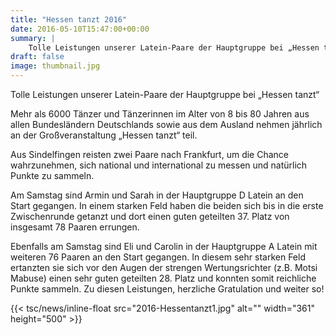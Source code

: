 ```yaml
---
title: "Hessen tanzt 2016"
date: 2016-05-10T15:47:00+00:00
summary: |
    Tolle Leistungen unserer Latein-Paare der Hauptgruppe bei „Hessen tanzt“Mehr als 6000 Tänzer und Tänzerinnen im Alter von 8 bis 80 Jahren aus allen Bundesländern Deutschlands sowie aus dem Ausland nehmen jährlich an der Großveranstaltung „Hessen tanzt“ teil. Aus Sindelfingen reisten zwei Paare nach Frankfurt, um die Chance wahrzunehmen, sich national und international zu messen und natürlich Punkte zu sammeln.
draft: false
image: thumbnail.jpg
---
```


Tolle Leistungen unserer Latein-Paare der Hauptgruppe bei „Hessen tanzt“

Mehr als 6000 Tänzer und Tänzerinnen im Alter von 8 bis 80 Jahren aus allen Bundesländern Deutschlands sowie aus dem Ausland nehmen jährlich an der Großveranstaltung „Hessen tanzt“ teil.

Aus Sindelfingen reisten zwei Paare nach Frankfurt, um die Chance wahrzunehmen, sich national und international zu messen und natürlich Punkte zu sammeln.

Am Samstag sind Armin und Sarah in der Hauptgruppe D Latein an den Start gegangen. In einem starken Feld haben die beiden sich bis in die erste Zwischenrunde getanzt und dort einen guten geteilten 37. Platz von insgesamt 78 Paaren errungen.

Ebenfalls am Samstag sind Eli und Carolin in der Hauptgruppe A Latein mit weiteren 76 Paaren an den Start gegangen. In diesem sehr starken Feld ertanzten sie sich vor den Augen der strengen Wertungsrichter (z.B. Motsi Mabuse) einen sehr guten geteilten 28. Platz und konnten somit reichliche Punkte sammeln. Zu diesen Leistungen, herzliche Gratulation und weiter so!

{{< tsc/news/inline-float src="2016-Hessentanzt1.jpg" alt="" width="361" height="500" >}}


